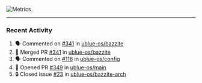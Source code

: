 ![Metrics](https://metrics.lecoq.io/KyleGospo?template=classic&base=header%2C%20activity%2C%20community%2C%20repositories%2C%20metadata&base.indepth=false&base.hireable=false&base.skip=false&config.timezone=America%2FLos_Angeles)

---
### Recent Activity
<!--START_SECTION:activity-->
1. 🗣 Commented on [#341](https://github.com/ublue-os/bazzite/pull/341#issuecomment-1730503283) in [ublue-os/bazzite](https://github.com/ublue-os/bazzite)
2. 🎉 Merged PR [#341](https://github.com/ublue-os/bazzite/pull/341) in [ublue-os/bazzite](https://github.com/ublue-os/bazzite)
3. 🗣 Commented on [#118](https://github.com/ublue-os/config/pull/118#issuecomment-1730444029) in [ublue-os/config](https://github.com/ublue-os/config)
4. 💪 Opened PR [#349](https://github.com/ublue-os/main/pull/349) in [ublue-os/main](https://github.com/ublue-os/main)
5. 🔒 Closed issue [#23](https://github.com/ublue-os/bazzite-arch/issues/23) in [ublue-os/bazzite-arch](https://github.com/ublue-os/bazzite-arch)
<!--END_SECTION:activity-->
